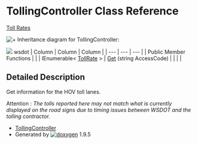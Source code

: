 # TollingController Class Reference

[Toll Rates](group___tolling.html)

![+](closed.png) Inheritance diagram for TollingController:

![](class_tolling_controller.png)
wsdot
| Column | Column | Column |
| --- | --- | --- |
 | Public Member Functions |  | 
 | IEnumerable< [TollRate](class_toll_rate.html) > | [Get](group___tolling.html#gaeef11a26c83ae951c604564fc368be6e) (string AccessCode) | 
 |  |  | 


## Detailed Description

Get information for the HOV toll lanes.

Attention
:   *The tolls reported here may not match what is currently displayed on the road signs due to timing issues between WSDOT and the tolling contractor.*

* [TollingController](class_tolling_controller.html)
* Generated by [![doxygen](doxygen.svg)](https://www.doxygen.org/index.html) 1.9.5

